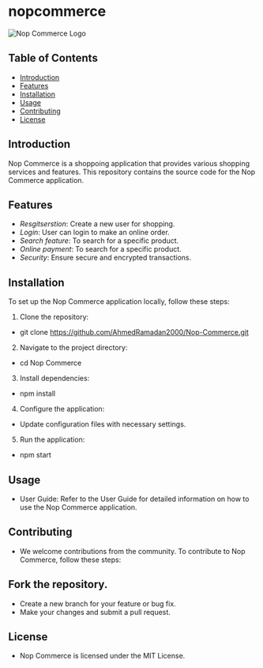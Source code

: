 # nopcommerce

![Nop Commerce Logo](https://www.google.com/imgres?imgurl=https%3A%2F%2Fwww.nopcommerce.com%2Fimages%2FnopLogos%2FnopCommerce%2Fnopcommerce_logo.svg&tbnid=tVi8QQvw_iT9zM&vet=12ahUKEwj-0Za-iOKBAxXVsCcCHZznDLAQMygBegQIARBK..i&imgrefurl=https%3A%2F%2Fwww.nopcommerce.com%2Fen%2Fbranding&docid=C8etrXKXUT-EwM&w=800&h=800&q=nopCommerce%20demo%20logo&ved=2ahUKEwj-0Za-iOKBAxXVsCcCHZznDLAQMygBegQIARBK)

## Table of Contents

- [Introduction](#introduction)
- [Features](#features)
- [Installation](#installation)
- [Usage](#usage)
- [Contributing](#contributing)
- [License](#license)

## Introduction

Nop Commerce is a shoppoing application that provides various shopping services and features. This repository contains the source code for the Nop Commerce application.

## Features

- *Resgitserstion*: Create a new user for shopping.
- *Login*: User can login to make an online order.
- *Search feature*: To search for a specific product.
- *Online payment*: To search for a specific product.
- *Security*: Ensure secure and encrypted transactions.

## Installation

To set up the Nop Commerce application locally, follow these steps:

1. Clone the repository:
*   git clone https://github.com/AhmedRamadan2000/Nop-Commerce.git
2. Navigate to the project directory:
*   cd Nop Commerce
3. Install dependencies:
*   npm install
4. Configure the application:

* Update configuration files with necessary settings.
5. Run the application:
*   npm start

## Usage
* User Guide: Refer to the User Guide for detailed information on how to use the Nop Commerce application.

## Contributing
* We welcome contributions from the community. To contribute to Nop Commerce, follow these steps:

## Fork the repository.
* Create a new branch for your feature or bug fix.
* Make your changes and submit a pull request.

## License
* Nop Commerce is licensed under the MIT License.
